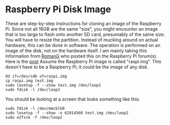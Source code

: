 # Raspberry Pi Disk Image

These are step-by-step instructions for cloning an image of the Raspberry Pi.
Since not all 16GB are the same "size", you might encounter an image that is too large to flash onto another SD card,
presumably of the same size.
You will have to resize the partition.
Instead of mucking around on actual hardware, this can be done in software.
The operation is performed on an image of the disk, not on the hardware itself.
I am mainly taking this information from 
[RomanG](http://www.raspberrypi.org/forums/memberlist.php?mode=viewprofile&u=31378) 
who posted this on the Raspberry Pi forum(s).
Here is the [post](http://www.raspberrypi.org/forums/viewtopic.php?f=91&t=19468)
Assume the Raspberry Pi image is called "raspi.img".
This doesn't have to be a Raspberry Pi; it could be the image of any disk.

    dd if=/dev/sdb of=raspi.img 
    cp raspi.img test.img
    sudo losetup -f --show test.img /dev/loop1
    sudo fdisk -l /dev/loop1
    
You should be looking at a screen that looks something like this:

    sudo fdisk -l /dev/mmcblk0
    sudo losetup -f --show -o 62914560 test.img /dev/loop2
    sudo e2fsck -f /dev/loop2

